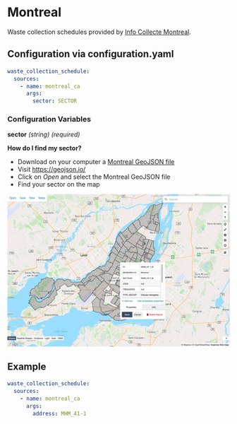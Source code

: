 # Montreal

Waste collection schedules provided by [Info Collecte Montreal](https://montreal.ca/info-collectes/).

## Configuration via configuration.yaml

```yaml
waste_collection_schedule:
  sources:
    - name: montreal_ca
      args:
        sector: SECTOR
```

### Configuration Variables

**sector**
*(string) (required)*

**How do I find my sector?**

- Download on your computer a [Montreal GeoJSON file](https://donnees.montreal.ca/dataset/2df0fa28-7a7b-46c6-912f-93b215bd201e/resource/5f3fb372-64e8-45f2-a406-f1614930305c/download/collecte-des-ordures-menageres.geojson)
- Visit https://geojson.io/
- Click on *Open* and select the Montreal GeoJSON file
- Find your sector on the map

![Alt text](../../images/montreal_ca_helper.png)



## Example

```yaml
waste_collection_schedule:
  sources:
    - name: montreal_ca
      args:
        address: MHM_41-1
```
